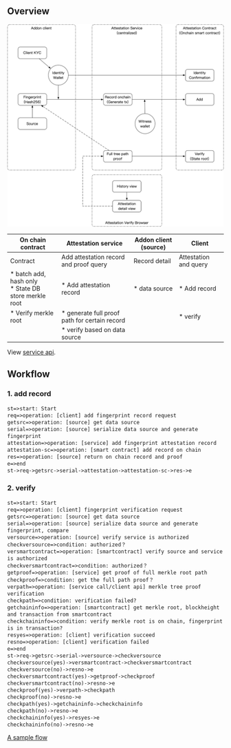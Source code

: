 ## Overview

![overview](./res/overview.png)

|On chain contract | Attestation service | Addon client (source) | Client        |
| ----------------------------------------------- | -------------------------------- | -------------- | ------------------ |
| Contract                                 | Add attestation record and proof query | Record detail | Attestation and query |
| * batch add, hash only<br/>* State DB store merkle root | * Add attestation record | * data source | * Add record |
| * Verify merkle root        | * generate full proof path for certain record |                | * verify |
|                                                 | * verify based on data source |                |                    |

View [service api](./witness-service-api.md).

## Workflow

### 1. add record

``` flow
st=>start: Start
req=>operation: [client] add fingerprint record request
getsrc=>operation: [source] get data source
serial=>operation: [source] serialize data source and generate fingerprint
attestation=>operation: [service] add fingerprint attestation record
attestation-sc=>operation: [smart contract] add record on chain
res=>operation: [source] return on chain record and proof
e=>end
st->req->getsrc->serial->attestation->attestation-sc->res->e
```

### 2. verify

``` flow
st=>start: Start
req=>operation: [client] fingerprint verification request
getsrc=>operation: [source] get data source
serial=>operation: [source] serialize data source and generate fingerprint, compare
versource=>operation: [source] verify service is authorized
checkversource=>condition: authorized？
versmartcontract=>operation: [smartcontract] verify source and service is authorized
checkversmartcontract=>condition: authorized？
getproof=>operation: [service] get proof of full merkle root path 
checkproof=>condition: get the full path proof？
verpath=>operation: [service call/client api] merkle tree proof verification
checkpath=>condition: verification failed?
getchaininfo=>operation: [smartcontract] get merkle root, blockheight and transaction from smartcontract
checkchaininfo=>condition: verify merkle root is on chain, fingerprint is in transaction?
resyes=>operation: [client] verification succeed
resno=>operation: [client] verification failed
e=>end
st->req->getsrc->serial->versource->checkversource
checkversource(yes)->versmartcontract->checkversmartcontract
checkversource(no)->resno->e
checkversmartcontract(yes)->getproof->checkproof
checkversmartcontract(no)->resno->e
checkproof(yes)->verpath->checkpath
checkproof(no)->resno->e
checkpath(yes)->getchaininfo->checkchaininfo
checkpath(no)->resno->e
checkchaininfo(yes)->resyes->e
checkchaininfo(no)->resno->e
```

[A sample flow](./verify-flow.md)
